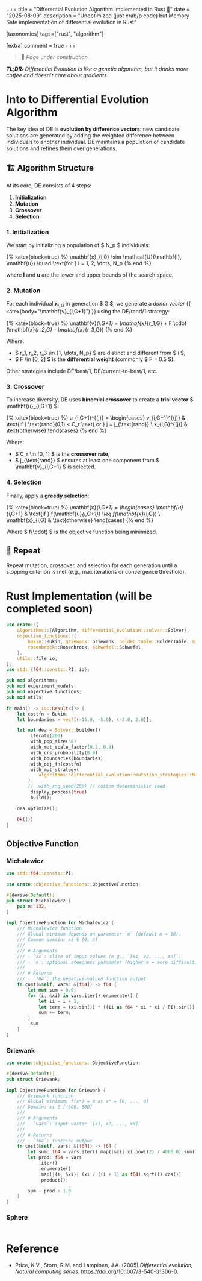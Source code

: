 +++
title = "Differential Evolution Algorithm Implemented in Rust 🦀"
date = "2025-08-09"
description = "Unoptimized (just crab/p code) but Memory Safe implementation of differential evolution in Rust"

[taxonomies]
tags=["rust", "algorithm"]

[extra]
comment = true
+++

> 🚧 _Page under construction_ 

_**TL;DR:** Differential Evolution is like a genetic algorithm, but it drinks more coffee and doesn’t care about gradients._

# Into to Differential Evolution Algorithm

The key idea of DE is **evolution by difference vectors**: new candidate
solutions are generated by adding the weighted difference between individuals
to another individual. DE maintains a population of candidate solutions and
refines them over generations.

## 🏗️ Algorithm Structure

At its core, DE consists of 4 steps:

1. **Initialization**
2. **Mutation**
3. **Crossover**
4. **Selection**

### 1. Initialization

We start by initializing a population of $ N_p $ individuals:

{% katex(block=true) %}
\mathbf{x}_{i,0} \sim \mathcal{U}(\mathbf{l}, \mathbf{u}) \quad \text{for } i = 1, 2, \dots, N_p
{% end %}

where $\mathbf{l}$ and $\mathbf{u}$ are the lower and upper bounds of the search space.

### 2. Mutation

For each individual $\mathbf{x}_{i,G}$ in generation $ G $, we generate a
_donor vector_  {{ katex(body="\mathbf{v}_{i,G+1}") }} using the DE/rand/1 strategy:

{% katex(block=true) %}
\mathbf{v}_{i,G+1} = \mathbf{x}_{r_1,G} + F \cdot (\mathbf{x}_{r_2,G} - \mathbf{x}_{r_3,G})
{% end %}

Where:

- $ r_1, r_2, r_3 \in \{1, \dots, N_p\} $ are distinct and different from $ i $,
- $ F \in [0, 2] $ is the **differential weight** (commonly $ F = 0.5 $).

Other strategies include DE/best/1, DE/current-to-best/1, etc.

### 3. Crossover

To increase diversity, DE uses **binomial crossover** to create a **trial vector** $ \mathbf{u}_{i,G+1} $:

{% katex(block=true) %}
u_{i,G+1}^{(j)} =
\begin{cases}
v_{i,G+1}^{(j)} & \text{if } \text{rand}(0,1) < C_r \text{ or } j = j_{\text{rand}} \\
x_{i,G}^{(j)} & \text{otherwise}
\end{cases}
{% end %}

Where:

- $ C_r \in [0, 1] $ is the **crossover rate**,
- $ j_{\text{rand}} $ ensures at least one component from $ \mathbf{v}_{i,G+1} $ is selected.

### 4. Selection

Finally, apply a **greedy selection**:

{% katex(block=true) %}
\mathbf{x}_{i,G+1} =
\begin{cases}
\mathbf{u}_{i,G+1} & \text{if } f(\mathbf{u}_{i,G+1}) \leq f(\mathbf{x}_{i,G}) \\
\mathbf{x}_{i,G} & \text{otherwise}
\end{cases}
{% end %}

Where $ f(\cdot) $ is the objective function being minimized.

## 🔁 Repeat

Repeat mutation, crossover, and selection for each generation until a stopping criterion is met (e.g., max iterations or convergence threshold).

# Rust Implementation (will be completed soon)
```rust
use crate::{
    algorithms::{Algorithm, differential_evolution::solver::Solver},
    objective_functions::{
        bukin::Bukin, griewank::Griewank, holder_table::HolderTable, michalewicz::Michalewicz,
        rosenbrock::Rosenbrock, schwefel::Schwefel,
    },
    utils::file_io,
};
use std::{f64::consts::PI, io};

pub mod algorithms;
pub mod experiment_models;
pub mod objective_functions;
pub mod utils;

fn main() -> io::Result<()> {
    let costfn = Bukin;
    let boundaries = vec![(-15.0, -5.0), (-3.0, 3.0)];

    let mut dea = Solver::builder()
        .iterate(200)
        .with_pop_size(50)
        .with_mut_scale_factor(0.2, 0.8)
        .with_crs_probability(0.9)
        .with_boundaries(boundaries)
        .with_obj_fn(costfn)
        .with_mut_strategy(
            algorithms::differential_evolution::mutation_strategies::MutationType::Rand1,
        )
        // .with_rng_seed(250) // custom deterministic seed
        .display_process(true)
        .build();

    dea.optimize();

    Ok(())
}
```

## Objective Function
### Michalewicz
```rust
use std::f64::consts::PI;

use crate::objective_functions::ObjectiveFunction;

#[derive(Default)]
pub struct Michalewicz {
    pub m: i32,
}

impl ObjectiveFunction for Michalewicz {
    /// Michalewicz function
    /// Global minimum depends on parameter `m` (default m = 10).
    /// Common domain: xi ∈ [0, π]
    ///
    /// # Arguments
    /// - `xx`: slice of input values (e.g., `[x1, x2, ..., xn]`)
    /// - `m`: optional steepness parameter (higher m = more difficult)
    ///
    /// # Returns
    /// - `f64`: the negative-valued function output
    fn cost(&self, vars: &[f64]) -> f64 {
        let mut sum = 0.0;
        for (i, &xi) in vars.iter().enumerate() {
            let ii = i + 1;
            let term = (xi.sin()) * ((ii as f64 * xi * xi / PI).sin()).powi(2 * self.m);
            sum += term;
        }
        -sum
    }
}

```

### Griewank
```rust
use crate::objective_functions::ObjectiveFunction;

#[derive(Default)]
pub struct Griewank;

impl ObjectiveFunction for Griewank {
    /// Griewank function
    /// Global minimum: f(x*) = 0 at x* = [0, ..., 0]
    /// Domain: xi ∈ [-600, 600]
    ///
    /// # Arguments
    /// - `vars`: input vector `[x1, x2, ..., xd]`
    ///
    /// # Returns
    /// - `f64`: function output
    fn cost(&self, vars: &[f64]) -> f64 {
        let sum: f64 = vars.iter().map(|&xi| xi.powi(2) / 4000.0).sum();
        let prod: f64 = vars
            .iter()
            .enumerate()
            .map(|(i, &xi)| (xi / ((i + 1) as f64).sqrt()).cos())
            .product();

        sum - prod + 1.0
    }
}
```

### Sphere
```rust
```

# Reference
- Price, K.V., Storn, R.M. and Lampinen, J.A. (2005) _Differential evolution, Natural computing series_. https://doi.org/10.1007/3-540-31306-0.

